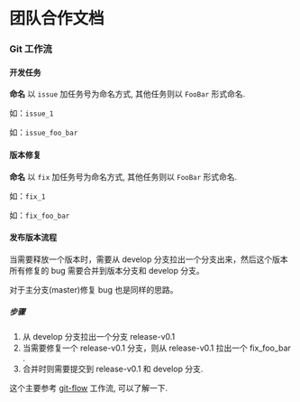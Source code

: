 # 团队合作文档

### Git 工作流

#### 开发任务

**命名** 以 `issue` 加任务号为命名方式, 其他任务则以 `FooBar` 形式命名.

如：`issue_1`

如：`issue_foo_bar`

#### 版本修复

**命名** 以 `fix` 加任务号为命名方式, 其他任务则以 `FooBar` 形式命名.

如：`fix_1`

如：`fix_foo_bar`

#### 发布版本流程

当需要释放一个版本时，需要从 develop 分支拉出一个分支出来，然后这个版本所有修复的 bug 需要合并到版本分支和 develop 分支。

对于主分支(master)修复 bug 也是同样的思路。

##### 步骤

1. 从 develop 分支拉出一个分支 release-v0.1
2. 当需要修复一个 release-v0.1 分支，则从 release-v0.1 拉出一个 fix_foo_bar .
3. 合并时则需要提交到 release-v0.1 和 develop 分支.

这个主要参考 [git-flow](https://ihower.tw/blog/archives/5140) 工作流, 可以了解一下.
